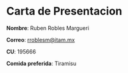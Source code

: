 # Carta de Presentacion

**Nombre**: Ruben Robles Margueri

**Correo**: rroblesm@itam.mx

**CU**: 195666

**Comida preferida**: Tiramisu

